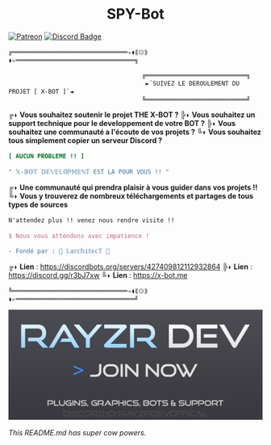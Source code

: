 <h1 align="center">SPY-Bot</h1>

[![Patreon](http://ionicabizau.github.io/badges/patreon.svg)](https://patreon.com/Rayzr522)
[![Discord Badge](https://discordapp.com/api/guilds/282207139752050688/embed.png)](https://discord.io/rayzrdevofficial)

```fix
╔════════════════════════════════◃◖⟪۞⟫◗▹═════════════════════════════════╗
```
                                         ╔════════════════════════════╗
                                          ►`SUIVEZ LE DEROULEMENT DU PROJET [ X-BOT ]`◄
                                         ╚════════════════════════════╝

╔◗ **Vous souhaitez soutenir le projet THE X-BOT ?**
╠◗ **Vous souhaitez un support technique pour le developpement de votre BOT ?**
╠◗ **Vous souhaitez une communauté a l'écoute de vos projets ?**
╚◗ **Vous souhaitez tous simplement copier un serveur Discord ?**
```ini
[ AUCUN PROBLEME !! ]
```
```cpp
" 𝕏-𝔹𝕆𝕋 𝔻𝔼𝕍𝔼𝕃𝕆ℙ𝕄𝔼ℕ𝕋 EST LA POUR VOUS !! "
```
╔◗ **Une communauté qui prendra plaisir à vous guider dans vos projets !!**
╚◗ **Vous y trouverez de nombreux téléchargements et partages de tous types de sources**
 
```css
N'attendez plus !! venez nous rendre visite !!
```
```tex
$ Nous vous attendons avec impatience !
```
```diff
- Fondé par : 🔱 𝕃𝕒𝕣𝕔𝕙𝕚𝕥𝕖𝕔𝕋 🔱
```
╔◗ __**Lien**__ : https://discordbots.org/servers/427409812112932864
╠◗ __**Lien**__ : https://discord.gg/r3bJ7xw
╚◗ __**Lien**__ : https://x-bot.me
```fix
╚════════════════════════════════◃◖⟪۞⟫◗▹═════════════════════════════════╝
```

[![Discord Badge](https://github.com/Rayzr522/ProjectResources/raw/master/RayzrDev/badge-small.png)](https://discord.io/rayzrdevofficial)

*This README.md has super cow powers.*
